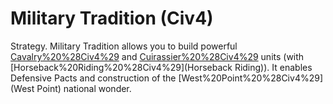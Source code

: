 # Military Tradition (Civ4)

Strategy.
Military Tradition allows you to build powerful [Cavalry%20%28Civ4%29](Cavalry) and [Cuirassier%20%28Civ4%29](Cuirassier) units (with [Horseback%20Riding%20%28Civ4%29](Horseback Riding)). It enables Defensive Pacts and construction of the [West%20Point%20%28Civ4%29](West Point) national wonder.